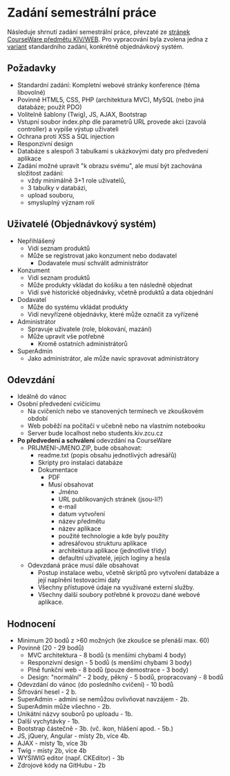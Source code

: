 # Zadání semestrální práce
Následuje shrnutí zadání semestrální práce, převzaté ze
[stránek CourseWare předmětu KIV/WEB](https://courseware.zcu.cz/portal/studium/courseware/kiv/web/samostatna-prace/index.html).
Pro vypracování byla zvolena jedna z [variant](https://courseware.zcu.cz/portal/studium/courseware/kiv/web/samostatna-prace/varianty_standard._zadani_sp.html) standardního zadání,
konkrétně objednávkový systém.

## Požadavky
* Standardní zadání: Kompletní webové stránky konference (téma libovolné)
* Povinně HTML5, CSS, PHP (architektura MVC), MySQL (nebo jiná databáze; použít PDO)
* Volitelně šablony (Twig), JS, AJAX, Bootstrap
* Vstupní soubor index.php dle parametrů URL provede akci (zavolá controller) a vypíše výstup uživateli
* Ochrana proti XSS a SQL injection
* Responzivní design
* Databáze s alespoň 3 tabulkami s ukázkovými daty pro předvedení aplikace
* Zadání možné upravit "k obrazu svému", ale musí být zachována složitost zadání:
	* vždy minimálně 3+1 role uživatelů,
	* 3 tabulky v databázi,
	* upload souboru,
	* smysluplný význam rolí
## Uživatelé (Objednávkový systém)
* Nepřihlášený
	* Vidí seznam produktů
	* Může se registrovat jako konzument nebo dodavatel
		* Dodavatele musí schválit administrátor
* Konzument
	* Vidí seznam produktů
	* Může produkty vkládat do košíku a ten následně objednat
	* Vidí své historické objednávky, včetně produktů a data objednání
* Dodavatel
	* Může do systému vkládat produkty
	* Vidí nevyřízené objednávky, které může označit za vyřízené
* Administrátor
	* Spravuje uživatele (role, blokování, mazání)
	* Může upravit vše potřebné
		* Kromě ostatních administrátorů
* SuperAdmin
	* Jako administrátor, ale může navíc spravovat administrátory
	
## Odevzdání
* Ideálně do vánoc
* Osobní předvedení cvičícímu
	* Na cvičeních nebo ve stanovených termínech ve zkouškovém období
	* Web poběží na počítači v učebně nebo na vlastním notebooku
	* Server bude localhost nebo students.kiv.zcu.cz
* **Po předvedení a schválení** odevzdání na CourseWare
	* PRIJMENI-JMENO.ZIP, bude obsahovat:
		* readme.txt (popis obsahu jednotlivých adresářů)
		* Skripty pro instalaci databáze
		* Dokumentace
			* PDF
			* Musí obsahovat
				* Jméno
				* URL publikovaných stránek (jsou-li?)
				* e-mail
				* datum vytvoření
				* název předmětu
				* název aplikace
				* použité technologie a kde byly použity
				* adresářovou strukturu aplikace
				* architektura aplikace (jednotlivé třídy)
				* defaultní uživatelé, jejich loginy a hesla
	* Odevzdaná práce musí dále obsahovat
		* Postup instalace webu, včetně skriptů pro vytvoření databáze a její naplnění testovacími daty
		* Všechny přístupové údaje na využívané externí služby.
		* Všechny další soubory potřebné k provozu dané webové aplikace.
## Hodnocení
* Minimum 20 bodů z >60 možných (ke zkoušce se přenáší max. 60)
* Povinně (20 - 29 bodů)
	* MVC architektura - 8 bodů (s menšími chybami 4 body)
	* Responzivní design - 5 bodů (s menšími chybami 3 body)
	* Plně funkční web - 8 bodů (pouze demostrace - 3 body)
	* Design: "normální" - 2 body, pěkný - 5 bodů, propracovaný - 8 bodů
* Odevzdání do vánoc (do posledního cvičení) - 10 bodů
* Šifrování hesel - 2 b.
* SuperAdmin - admini se nemůžou ovlivňovat navzájem - 2b.
* SuperAdmin může všechno - 2b.
* Unikátní názvy souborů po uploadu - 1b.
* Další vychytávky - 1b.
* Bootstrap částečně - 3b. (vč. ikon, hlášení apod. - 5b.)
* JS, jQuery, Angular - místy 2b, více 4b.
* AJAX - místy 1b, více 3b
* Twig - místy 2b, více 4b
* WYSIWIG editor (např. CKEditor) - 3b
* Zdrojové kódy na GitHubu - 2b
